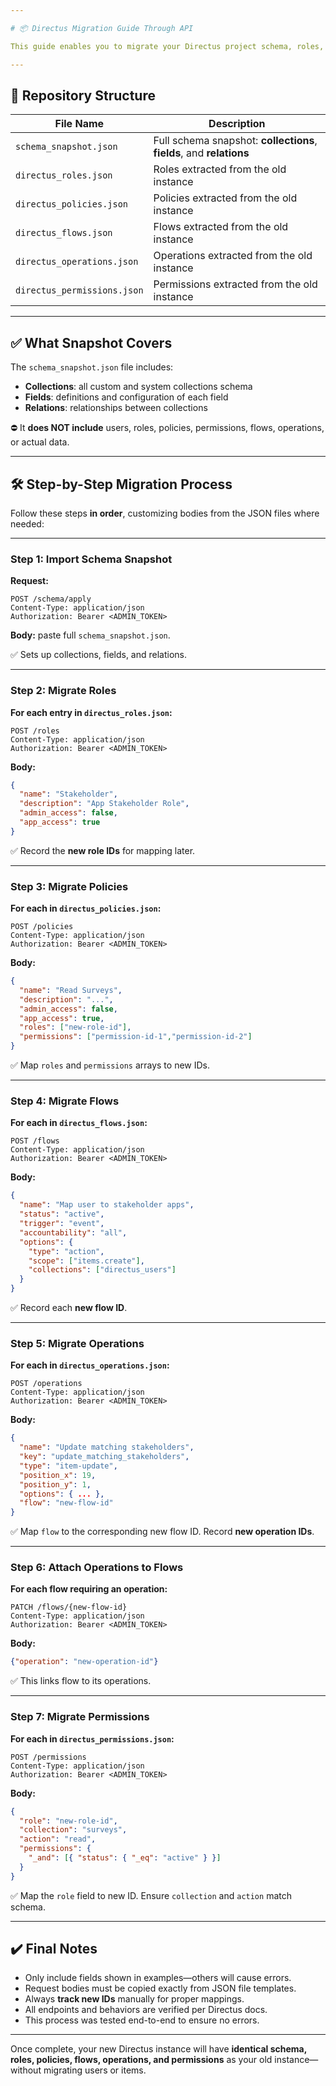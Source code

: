 ```yaml
---

# 📦 Directus Migration Guide Through API

This guide enables you to migrate your Directus project schema, roles, policies, permissions, flows, and operations from an old instance to a new one using only API calls (Postman or any REST client). All request bodies reference JSON files in this repository—edit them as needed before running each step.

---
```


## 📁 Repository Structure

| File Name                   | Description                                                          |
| --------------------------- | -------------------------------------------------------------------- |
| `schema_snapshot.json`      | Full schema snapshot: **collections**, **fields**, and **relations** |
| `directus_roles.json`       | Roles extracted from the old instance                                |
| `directus_policies.json`    | Policies extracted from the old instance                             |
| `directus_flows.json`       | Flows extracted from the old instance                                |
| `directus_operations.json`  | Operations extracted from the old instance                           |
| `directus_permissions.json` | Permissions extracted from the old instance                          |

---

## ✅ What Snapshot Covers

The `schema_snapshot.json` file includes:

* **Collections**: all custom and system collections schema
* **Fields**: definitions and configuration of each field
* **Relations**: relationships between collections

⛔ It **does NOT include** users, roles, policies, permissions, flows, operations, or actual data.

---

## 🛠️ Step-by-Step Migration Process

Follow these steps **in order**, customizing bodies from the JSON files where needed:

---

### Step 1: Import Schema Snapshot

**Request:**

```
POST /schema/apply
Content-Type: application/json
Authorization: Bearer <ADMIN_TOKEN>
```

**Body:** paste full `schema_snapshot.json`.

✅ Sets up collections, fields, and relations.

---

### Step 2: Migrate Roles

**For each entry in `directus_roles.json`:**

```
POST /roles
Content-Type: application/json
Authorization: Bearer <ADMIN_TOKEN>
```

**Body:**

```json
{
  "name": "Stakeholder",
  "description": "App Stakeholder Role",
  "admin_access": false,
  "app_access": true
}
```

✅ Record the **new role IDs** for mapping later.

---

### Step 3: Migrate Policies

**For each in `directus_policies.json`:**

```
POST /policies
Content-Type: application/json
Authorization: Bearer <ADMIN_TOKEN>
```

**Body:**

```json
{
  "name": "Read Surveys",
  "description": "...",
  "admin_access": false,
  "app_access": true,
  "roles": ["new-role-id"],
  "permissions": ["permission-id-1","permission-id-2"]
}
```

✅ Map `roles` and `permissions` arrays to new IDs.

---

### Step 4: Migrate Flows

**For each in `directus_flows.json`:**

```
POST /flows
Content-Type: application/json
Authorization: Bearer <ADMIN_TOKEN>
```

**Body:**

```json
{
  "name": "Map user to stakeholder apps",
  "status": "active",
  "trigger": "event",
  "accountability": "all",
  "options": {
    "type": "action",
    "scope": ["items.create"],
    "collections": ["directus_users"]
  }
}
```

✅ Record each **new flow ID**.

---

### Step 5: Migrate Operations

**For each in `directus_operations.json`:**

```
POST /operations
Content-Type: application/json
Authorization: Bearer <ADMIN_TOKEN>
```

**Body:**

```json
{
  "name": "Update matching stakeholders",
  "key": "update_matching_stakeholders",
  "type": "item-update",
  "position_x": 19,
  "position_y": 1,
  "options": { ... },
  "flow": "new-flow-id"
}
```

✅ Map `flow` to the corresponding new flow ID. Record **new operation IDs**.

---

### Step 6: Attach Operations to Flows

**For each flow requiring an operation:**

```
PATCH /flows/{new-flow-id}
Content-Type: application/json
Authorization: Bearer <ADMIN_TOKEN>
```

**Body:**

```json
{"operation": "new-operation-id"}
```

✅ This links flow to its operations.

---

### Step 7: Migrate Permissions

**For each in `directus_permissions.json`:**

```
POST /permissions
Content-Type: application/json
Authorization: Bearer <ADMIN_TOKEN>
```

**Body:**

```json
{
  "role": "new-role-id",
  "collection": "surveys",
  "action": "read",
  "permissions": {
    "_and": [{ "status": { "_eq": "active" } }]
  }
}
```

✅ Map the `role` field to new ID. Ensure `collection` and `action` match schema.

---

## ✔️ Final Notes

* Only include fields shown in examples—others will cause errors.
* Request bodies must be copied exactly from JSON file templates.
* Always **track new IDs** manually for proper mappings.
* All endpoints and behaviors are verified per Directus docs.
* This process was tested end-to-end to ensure no errors.

---

Once complete, your new Directus instance will have **identical schema, roles, policies, flows, operations, and permissions** as your old instance—without migrating users or items.
